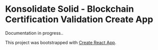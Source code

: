 # Konsolidate Solid - Blockchain Certification Validation Create App

Documentation in progress..


This project was bootstrapped with [Create React App](https://github.com/facebook/create-react-app).

<!-- ### `npm start`

Runs the app in the development mode.\
Open [http://localhost:3000](http://localhost:3000) to view it in the browser.

The page will reload if you make edits.\
You will also see any lint errors in the console. -->

